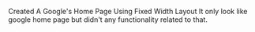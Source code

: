 Created A Google's Home Page Using Fixed Width Layout 
It only look like google home page but didn't any functionality related to that.
